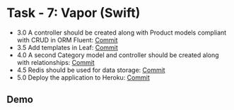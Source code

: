 
# Task - 7: Vapor (Swift)

- 3.0 A controller should be created along with Product models compliant with CRUD in ORM Fluent: [Commit](https://github.com/viashchuk/projektowanie-obiektowe/commit/4b37ac39c44ecae1c79784d25f22fa5ae7829136)
- 3.5 Add templates in Leaf: [Commit](https://github.com/viashchuk/projektowanie-obiektowe/commit/8eedb3066083013c6cad76329045d89fa30f486f)
- 4.0 A second Category model and controller should be created along with relationships: [Commit](https://github.com/viashchuk/projektowanie-obiektowe/commit/f4afdf788677d8d8bc1761858c94de09a9d4cc4d)
- 4.5 Redis should be used for data storage: [Commit](https://github.com/viashchuk/projektowanie-obiektowe/commit/b5d30f9fbc09ff9d3de18741c74fce479a7d34b6)
- 5.0 Deploy the application to Heroku: [Commit]()

## Demo
